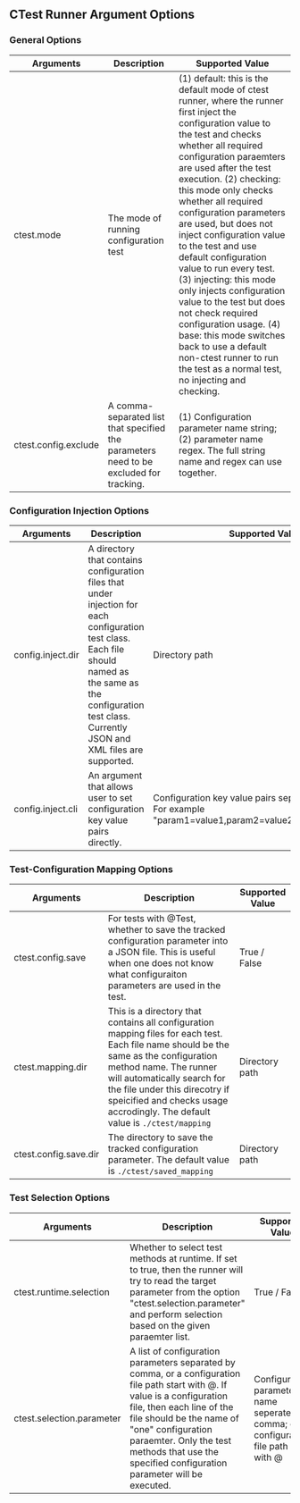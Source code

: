 ## CTest Runner Argument Options

### General Options
| Arguments            | Description                                                                            | Supported Value                                                                                                                                                                                                                                                                                                                                                                                                                                                                                                                                                                                                                                                                     |
|----------------------|----------------------------------------------------------------------------------------|-------------------------------------------------------------------------------------------------------------------------------------------------------------------------------------------------------------------------------------------------------------------------------------------------------------------------------------------------------------------------------------------------------------------------------------------------------------------------------------------------------------------------------------------------------------------------------------------------------------------------------------------------------------------------------------|
| ctest.mode           | The mode of running configuration test                                                 | (1) default: this is the default mode of ctest runner, where the runner first inject the configuration value to the test and checks whether all required configuration paraemters are used after the test execution. (2) checking: this mode only checks whether all required configuration parameters are used, but does not inject configuration value to the test and use default configuration value to run every test. (3) injecting: this mode only injects configuration value to the test but does not check required configuration usage. (4) base: this mode switches back to use a default non-ctest runner to run the test as a normal test, no injecting and checking. |
| ctest.config.exclude | A comma-separated list that specified the parameters need to be excluded for tracking. | (1) Configuration parameter name string; (2) parameter name regex. The full string name and regex can use together.                                                                                                                                                                                                                                                                                                                                                                                                                                                                                                                                                                 |****

### Configuration Injection Options
| Arguments            | Description                                                                                                                                                                                                                                                                                                    | Supported Value                                                                                                                                                                                                                                                                                                                                                                                                                                                                                                                                                                                                                                                                     |
|----------------------|----------------------------------------------------------------------------------------------------------------------------------------------------------------------------------------------------------------------------------------------------------------------------------------------------------------|-------------------------------------------------------------------------------------------------------------------------------------------------------------------------------------------------------------------------------------------------------------------------------------------------------------------------------------------------------------------------------------------------------------------------------------------------------------------------------------------------------------------------------------------------------------------------------------------------------------------------------------------------------------------------------------|
| config.inject.dir    | A directory that contains configuration files that under injection for each configuration test class. Each file should named as the same as the configuration test class. Currently JSON and XML files are supported.                                                                                          | Directory path                                                                                                                                                                                                                                                                                                                                                                                                                                                                                                                                                                                                                                                                      |
| config.inject.cli    | An argument that allows user to set configuration key value pairs directly.                                                                                                                                                                                                                                    | Configuration key value pairs seperated by comma. For example "param1=value1,param2=value2,...,paramN=valueN"                                                                                                                                                                                                                                                                                                                                                                                                                                                                                                                                                                       |

### Test-Configuration Mapping Options
| Arguments            | Description                                                                                                                                                                                                                                                                                                    | Supported Value                                                                                                                                                                                                                                                                                                                                                                                                                                                                                                                                                                                                                                                                     |
|----------------------|----------------------------------------------------------------------------------------------------------------------------------------------------------------------------------------------------------------------------------------------------------------------------------------------------------------|-------------------------------------------------------------------------------------------------------------------------------------------------------------------------------------------------------------------------------------------------------------------------------------------------------------------------------------------------------------------------------------------------------------------------------------------------------------------------------------------------------------------------------------------------------------------------------------------------------------------------------------------------------------------------------------|
| ctest.config.save     | For tests with @Test, whether to save the tracked configuration parameter into a JSON file. This is useful when one does not know what configuraiton parameters are used in the test.                                                                                                                          | True / False                                                                                                                                                                                                                                                                                                                                                                                                                                                                                                                                                                                                                                                                        |
| ctest.mapping.dir   | This is a directory that contains all configuration mapping files for each test. Each file name should be the same as the configuration method name. The runner will automatically search for the file under this direcotry if speicified and checks usage accrodingly. The default value is `./ctest/mapping` | Directory path                                                                                                                                                                                                                                                                                                                                                                                                                                                                                                                                                                                                                                                                      |
| ctest.config.save.dir | The directory to save the tracked configuration parameter. The default value is `./ctest/saved_mapping`                                                                                                                                                                                                        | Directory path                                                                                                                                                                                                                                                                                                                                                                                                                                                                                                                                                                                                                                                                      |

### Test Selection Options
| Arguments            | Description                                                                                                                                                                                                                                                                                                | Supported Value                                                                            |
|----------------------|------------------------------------------------------------------------------------------------------------------------------------------------------------------------------------------------------------------------------------------------------------------------------------------------------------|--------------------------------------------------------------------------------------------|
| ctest.runtime.selection | Whether to select test methods at runtime. If set to true, then the runner will try to read the target parameter from the option "ctest.selection.parameter" and perform selection based on the given paraemter list.                                                                                      | True / False                                                                              |
| ctest.selection.parameter | A list of configuration parameters separated by comma, or a configuration file path start with @. If value is a configuration file, then each line of the file should be the name of "one" configuration paraemter. Only the test methods that use the specified configuration parameter will be executed. | Configuration parameter name seperated by comma; or a configuration file path start with @ |


